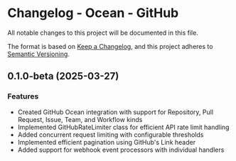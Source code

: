# Changelog - Ocean - GitHub

All notable changes to this project will be documented in this file.

The format is based on [Keep a Changelog](https://keepachangelog.com/en/1.0.0/),
and this project adheres to [Semantic Versioning](https://semver.org/spec/v2.0.0.html).

<!-- towncrier release notes start -->

## 0.1.0-beta (2025-03-27)

### Features

- Created GitHub Ocean integration with support for Repository, Pull Request, Issue, Team, and Workflow kinds
- Implemented GitHubRateLimiter class for efficient API rate limit handling
- Added concurrent request limiting with configurable thresholds
- Implemented efficient pagination using GitHub's Link header
- Added support for webhook event processors with individual handlers